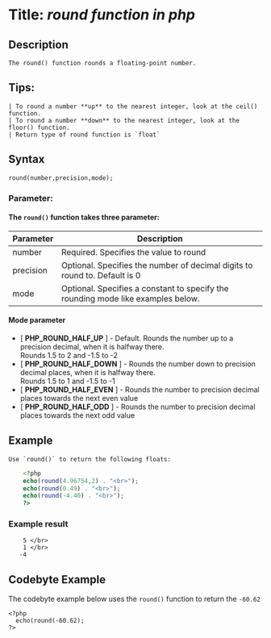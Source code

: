 # Title:     _round function in php_

## Description
    The round() function rounds a floating-point number.
    
## Tips:
    | To round a number **up** to the nearest integer, look at the ceil() function.
    | To round a number **down** to the nearest integer, look at the floor() function.
    | Return type of round function is `float`

##  Syntax
```pseudo
round(number,precision,mode);
```

### Parameter:

#### The `round()` function takes three parameter:

| Parameter | Description |
| ------ | ------ |
| number | Required. Specifies the value to round |
| precision | Optional. Specifies the number of decimal digits to round to. Default is 0 |
| mode | Optional. Specifies a constant to specify the rounding mode like examples below.|


#### Mode parameter

- [ **PHP_ROUND_HALF_UP** ] - Default. Rounds the number up to a precision decimal, when it is halfway there. </br> Rounds 1.5 to 2 and -1.5 to -2
- [ **PHP_ROUND_HALF_DOWN** ] - Rounds the number down to precision decimal places, when it is halfway there. </br> Rounds 1.5 to 1 and -1.5 to -1
- [ **PHP_ROUND_HALF_EVEN** ] - Rounds the number to precision decimal places towards the next even value
- [ **PHP_ROUND_HALF_ODD** ] - Rounds the number to precision decimal places towards the next odd value

## Example
    Use `round()` to return the following floats:
    
```php
    <?php
    echo(round(4.96754,2) . "<br>");
    echo(round(0.49) . "<br>");
    echo(round(-4.40) . "<br>");
    ?>
```

### Example result
```shell
    5 </br>
    1 </br>
   -4
```

## Codebyte Example
The codebyte example below uses the `round()` function to return the `-60.62`

```codebyte/php
<?php
  echo(round(-60.62);
?>
```

